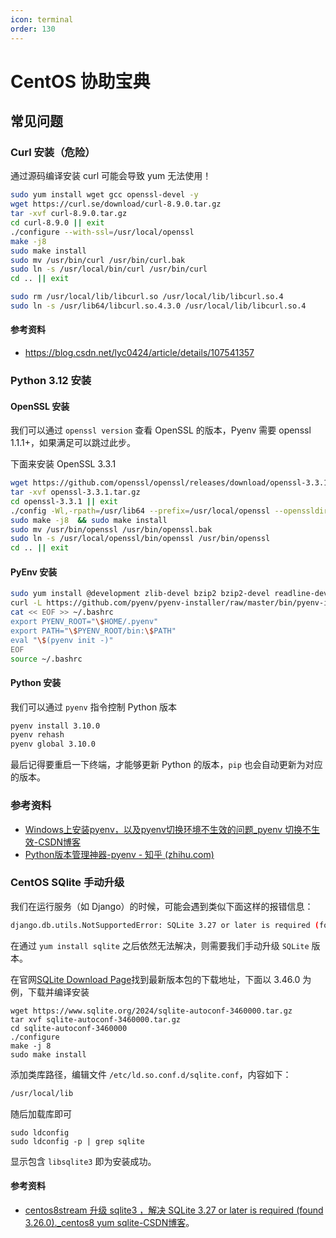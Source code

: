```yaml
--- 
icon: terminal
order: 130
---
```


# CentOS 协助宝典

## 常见问题

### Curl 安装（危险）

通过源码编译安装 curl 可能会导致 yum 无法使用！

```sh
sudo yum install wget gcc openssl-devel -y
wget https://curl.se/download/curl-8.9.0.tar.gz
tar -xvf curl-8.9.0.tar.gz
cd curl-8.9.0 || exit
./configure --with-ssl=/usr/local/openssl
make -j8
sudo make install
sudo mv /usr/bin/curl /usr/bin/curl.bak
sudo ln -s /usr/local/bin/curl /usr/bin/curl
cd .. || exit

sudo rm /usr/local/lib/libcurl.so /usr/local/lib/libcurl.so.4
sudo ln -s /usr/lib64/libcurl.so.4.3.0 /usr/local/lib/libcurl.so.4
```

#### 参考资料

- https://blog.csdn.net/lyc0424/article/details/107541357

### Python 3.12 安装

#### OpenSSL 安装

我们可以通过 `openssl version` 查看 OpenSSL 的版本，Pyenv 需要 openssl 1.1.1+，如果满足可以跳过此步。

下面来安装 OpenSSL 3.3.1

```sh
wget https://github.com/openssl/openssl/releases/download/openssl-3.3.1/openssl-3.3.1.tar.gz
tar -xvf openssl-3.3.1.tar.gz
cd openssl-3.3.1 || exit
./config -Wl,-rpath=/usr/lib64 --prefix=/usr/local/openssl --openssldir=/usr/local/openssl --libdir=/usr/lib64 --shared
sudo make -j8  && sudo make install
sudo mv /usr/bin/openssl /usr/bin/openssl.bak
sudo ln -s /usr/local/openssl/bin/openssl /usr/bin/openssl
cd .. || exit
```

#### PyEnv 安装

```sh
sudo yum install @development zlib-devel bzip2 bzip2-devel readline-devel sqlite sqlite-devel openssl-devel xz xz-devel libffi-devel findutils
curl -L https://github.com/pyenv/pyenv-installer/raw/master/bin/pyenv-installer | bash
cat << EOF >> ~/.bashrc
export PYENV_ROOT="\$HOME/.pyenv"
export PATH="\$PYENV_ROOT/bin:\$PATH"
eval "\$(pyenv init -)"
EOF
source ~/.bashrc
```

#### Python 安装

我们可以通过 `pyenv` 指令控制 Python 版本

```sh
pyenv install 3.10.0
pyenv rehash
pyenv global 3.10.0
```

最后记得要重启一下终端，才能够更新 Python 的版本，`pip` 也会自动更新为对应的版本。

### 参考资料

- [Windows上安装pyenv，以及pyenv切换环境不生效的问题_pyenv 切换不生效-CSDN博客](https://blog.csdn.net/jioulongzi/article/details/133880310)
- [Python版本管理神器-pyenv - 知乎 (zhihu.com)](https://zhuanlan.zhihu.com/p/36402791)


### CentOS SQlite 手动升级

我们在运行服务（如 Django）的时候，可能会遇到类似下面这样的报错信息：

```sh
django.db.utils.NotSupportedError: SQLite 3.27 or later is required (found 3.26.0).
```

在通过 `yum install sqlite` 之后依然无法解决，则需要我们手动升级 `SQLite` 版本。

在官网[SQLite Download Page](https://www.sqlite.org/download.html)找到最新版本包的下载地址，下面以 3.46.0 为例，下载并编译安装

```shell
wget https://www.sqlite.org/2024/sqlite-autoconf-3460000.tar.gz
tar xvf sqlite-autoconf-3460000.tar.gz
cd sqlite-autoconf-3460000
./configure
make -j 8
sudo make install
```

添加类库路径，编辑文件 `/etc/ld.so.conf.d/sqlite.conf`，内容如下： 

```sh
/usr/local/lib
```

随后加载库即可 

```shell
sudo ldconfig
sudo ldconfig -p | grep sqlite
```

显示包含 `libsqlite3` 即为安装成功。

#### 参考资料

-  [centos8stream 升级 sqlite3 ，解决 SQLite 3.27 or later is required (found 3.26.0)._centos8 yum sqlite-CSDN博客](https://blog.csdn.net/ly1358152944/article/details/134970257)。